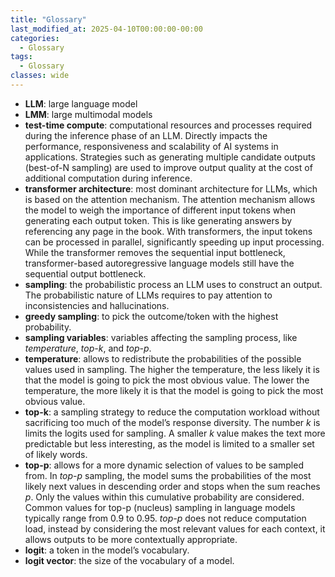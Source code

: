 ```yaml
---
title: "Glossary"
last_modified_at: 2025-04-10T00:00:00-00:00
categories:
  - Glossary
tags:
  - Glossary
classes: wide
---
```


- **LLM**: large language model
- **LMM**: large multimodal models
- **test-time compute**: computational resources and processes required during the inference phase of an LLM. Directly impacts the performance, responsiveness and scalability of AI systems in applications. Strategies such as generating multiple candidate outputs (best-of-N sampling) are used to improve output quality at the cost of additional computation during inference.
- **transformer architecture**: most dominant architecture for LLMs, which is based on the attention mechanism. The attention mechanism allows the model to weigh the importance of different input tokens when generating each output token. This is like generating answers by referencing any page in the book. With transformers, the input tokens can be processed in parallel, significantly speeding up input processing. While the transformer removes the sequential input bottleneck, transformer-based autoregressive language models still have the sequential output bottleneck.
- **sampling**: the probabilistic process an LLM uses to construct an output. The probabilistic nature of LLMs requires to pay attention to inconsistencies and hallucinations.
- **greedy sampling**: to pick the outcome/token with the highest probability.
- **sampling variables**: variables affecting the sampling process, like *temperature*, *top-k*, and *top-p*.
- **temperature**: allows to redistribute the probabilities of the possible values used in sampling. The higher the temperature, the less likely it is that the model is going to pick the most obvious value. The lower the temperature, the more likely it is that the model is going to pick the most obvious value.
- **top-k**: a sampling strategy to reduce the computation workload without sacrificing too much of the model’s response diversity. The number *k* is limits the logits used for sampling. A smaller *k* value makes the text more predictable but less interesting, as the model is limited to a smaller set of likely words. 
- **top-p**: allows for a more dynamic selection of values to be sampled from. In *top-p* sampling, the model sums the probabilities of the most likely next values in descending order and stops when the sum reaches *p*. Only the values within this cumulative probability are considered. Common values for top-p (nucleus) sampling in language models typically range from 0.9 to 0.95. *top-p* does not reduce computation load, instead by considering the most relevant values for each context, it allows outputs to be more contextually appropriate. 
- **logit**: a token in the model’s vocabulary.
- **logit vector**: the size of the vocabulary of a model.
